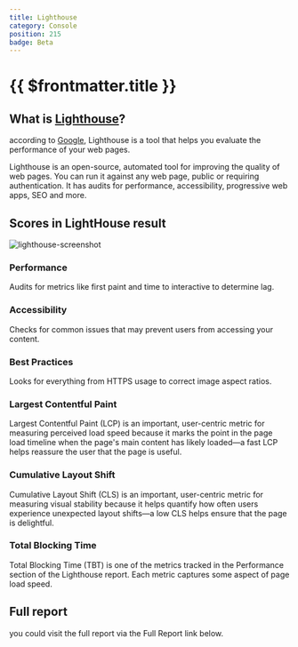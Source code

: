 ```yaml
---
title: Lighthouse
category: Console
position: 215
badge: Beta
---
```


# {{ $frontmatter.title }}

## What is [Lighthouse](https://developers.google.com/web/tools/lighthouse)?

according to [Google](https://developers.google.com/web/tools/lighthouse/), Lighthouse is a tool that helps you evaluate the performance of your web pages.

Lighthouse is an open-source, automated tool for improving the quality of web pages. You can run it against any web page, public or requiring authentication. It has audits for performance, accessibility, progressive web apps, SEO and more.

## Scores in LightHouse result

![lighthouse-screenshot](/img/lighthouse-screenshot.png)

### Performance

Audits for metrics like first paint and time to interactive to determine lag.

### Accessibility

Checks for common issues that may prevent users from accessing your content.

### Best Practices

Looks for everything from HTTPS usage to correct image aspect ratios.

### Largest Contentful Paint

Largest Contentful Paint (LCP) is an important, user-centric metric for measuring perceived load speed because it marks the point in the page load timeline when the page's main content has likely loaded—a fast LCP helps reassure the user that the page is useful.

### Cumulative Layout Shift

Cumulative Layout Shift (CLS) is an important, user-centric metric for measuring visual stability because it helps quantify how often users experience unexpected layout shifts—a low CLS helps ensure that the page is delightful.

### Total Blocking Time

Total Blocking Time (TBT) is one of the metrics tracked in the Performance section of the Lighthouse report. Each metric captures some aspect of page load speed.

## Full report

you could visit the full report via the Full Report link below.
